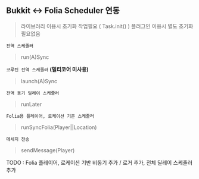 ## Bukkit <-> Folia Scheduler 연동

> 라이브러리 이용시 초기화 작업필요 ( Task.init() )
> 플러그인 이용시 별도 초기화 필요없음


`전역 스케줄러`
> run(A)Sync 

`코루틴 전역 스케줄러` **(멀티코어 미사용)**
> launch(A)Sync

`전역 동기 딜레이 스케줄러` 
> runLater

`Folia용 플레이어, 로케이션 기준 스케줄러`
> runSyncFolia(Player||Location) 

`메세지 전송`
> sendMessage(Player)








TODO : Folia 플레이어, 로케이션 기반 비동기 추가 / 로거 추가, 전체 딜레이 스케줄러 추가
